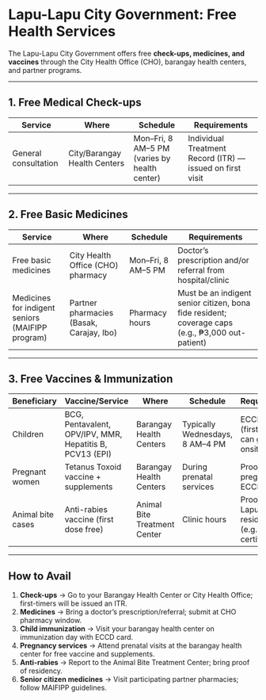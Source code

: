 # Lapu-Lapu City Government: Free Health Services

The Lapu-Lapu City Government offers free **check-ups, medicines, and vaccines** through the City Health Office (CHO), barangay health centers, and partner programs.

---

## 1. Free Medical Check-ups

| Service              | Where                        | Schedule                                     | Requirements                                              |
| -------------------- | ---------------------------- | -------------------------------------------- | --------------------------------------------------------- |
| General consultation | City/Barangay Health Centers | Mon–Fri, 8 AM–5 PM (varies by health center) | Individual Treatment Record (ITR) — issued on first visit |

---

## 2. Free Basic Medicines

| Service                                          | Where                                    | Schedule           | Requirements                                                                                     |
| ------------------------------------------------ | ---------------------------------------- | ------------------ | ------------------------------------------------------------------------------------------------ |
| Free basic medicines                             | City Health Office (CHO) pharmacy        | Mon–Fri, 8 AM–5 PM | Doctor’s prescription and/or referral from hospital/clinic                                       |
| Medicines for indigent seniors (MAIFIPP program) | Partner pharmacies (Basak, Carajay, Ibo) | Pharmacy hours     | Must be an indigent senior citizen, bona fide resident; coverage caps (e.g., ₱3,000 out-patient) |

---

## 3. Free Vaccines & Immunization

| Beneficiary       | Vaccine/Service                                          | Where                        | Schedule                        | Requirements                                             |
| ----------------- | -------------------------------------------------------- | ---------------------------- | ------------------------------- | -------------------------------------------------------- |
| Children          | BCG, Pentavalent, OPV/IPV, MMR, Hepatitis B, PCV13 (EPI) | Barangay Health Centers      | Typically Wednesdays, 8 AM–4 PM | ECCD card (first-timers can get one onsite)              |
| Pregnant women    | Tetanus Toxoid vaccine + supplements                     | Barangay Health Centers      | During prenatal services        | Proof of pregnancy, ECCD/record                          |
| Animal bite cases | Anti-rabies vaccine (first dose free)                    | Animal Bite Treatment Center | Clinic hours                    | Proof of Lapu-Lapu residency (e.g., voter’s certificate) |

---

## How to Avail

1. **Check-ups** → Go to your Barangay Health Center or City Health Office; first-timers will be issued an ITR.
2. **Medicines** → Bring a doctor’s prescription/referral; submit at CHO pharmacy window.
3. **Child immunization** → Visit your barangay health center on immunization day with ECCD card.
4. **Pregnancy services** → Attend prenatal visits at the barangay health center for free vaccine and supplements.
5. **Anti-rabies** → Report to the Animal Bite Treatment Center; bring proof of residency.
6. **Senior citizen medicines** → Visit participating partner pharmacies; follow MAIFIPP guidelines.
